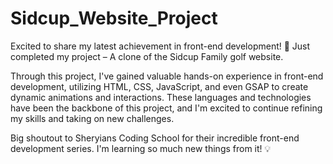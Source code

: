 # Sidcup_Website_Project
Excited to share my latest achievement in front-end development! 🚀 
Just completed my project – A clone of the Sidcup Family golf website. 

Through this project, I've gained valuable hands-on experience in front-end development, 
utilizing HTML, CSS, JavaScript, and even GSAP to create dynamic animations and interactions.
These languages and technologies have been the backbone of this project, 
and I'm excited to continue refining my skills and taking on new challenges.

Big shoutout to Sheryians Coding School for their incredible front-end development series.
I'm learning so much new things from it! 💡
